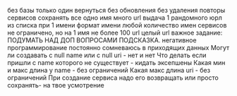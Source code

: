 без базы
только один вернуться
без обновления
без удаления
повторы сервисов сохранять все
одно имя много url
выдача 1 рандомного юрл из списка при 1 имени
формат имени любой
количество имен сервисов не ограничено, но на 1 имя не более 100 url
целый url
      важное задание:
ПОДУМАТЬ НАД ДОП ВОПРОСАМИ
       ПОДСКАЗКА.
         негативное программирование
              постоянно сомневаюсь в приходящих данных
Могут ли создавать с null name или с null uri  - нет и нет 
Что делать если пришли с name которого не существует - кидать эксепшены 
Какая мин и макс длина у name - без ограничений
Какая макс длина uri - без ограничений
При создание сервиса надо его возвращать или просто сохранять- на твое усмотрение
